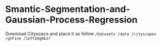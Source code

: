 # Smantic-Segmentation-and-Gaussian-Process-Regression

Download Citysoace and place it as follow
``
/datasets
    /data
        /cityscapes
            /gtFine
            /leftImg8bit
``
